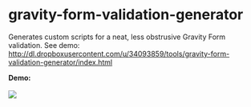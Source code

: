 gravity-form-validation-generator
=================================

Generates custom scripts for a neat, less obstrusive Gravity Form validation. See demo: http://dl.dropboxusercontent.com/u/34093859/tools/gravity-form-validation-generator/index.html

<strong>Demo:</strong>
<br />
<br />
<img src="https://dl.dropboxusercontent.com/u/34093859/tools/gravity-form-validation-generator/images/Gravity%20Form%20Clean%20Validation.gif" />
